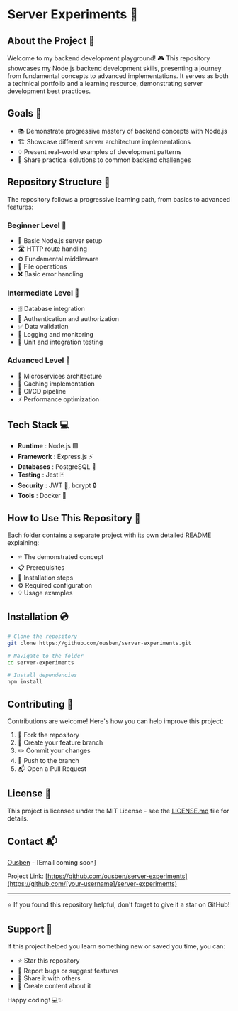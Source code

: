 # Server Experiments 🚀

## About the Project 🎯

Welcome to my backend development playground! 🎮 This repository showcases my Node.js backend development skills, presenting a journey from fundamental concepts to advanced implementations. It serves as both a technical portfolio and a learning resource, demonstrating server development best practices. 

## Goals 🎯

- 📚 Demonstrate progressive mastery of backend concepts with Node.js
- 🏗️ Showcase different server architecture implementations
- 💡 Present real-world examples of development patterns
- 🤝 Share practical solutions to common backend challenges

## Repository Structure 📁

The repository follows a progressive learning path, from basics to advanced features:

### Beginner Level 🌱
- 🔧 Basic Node.js server setup
- 🛣️ HTTP route handling
- ⚙️ Fundamental middleware
- 📂 File operations
- ❌ Basic error handling

### Intermediate Level 🌿
- 🗄️ Database integration
- 🔐 Authentication and authorization
- ✅ Data validation
- 📝 Logging and monitoring
- 🧪 Unit and integration testing

### Advanced Level 🌳
- 🏢 Microservices architecture
- 💾 Caching implementation
- 🚂 CI/CD pipeline
- ⚡ Performance optimization

## Tech Stack 💻

- **Runtime** : Node.js 🟩
- **Framework** : Express.js ⚡
- **Databases** : PostgreSQL 🐘
- **Testing** : Jest 🃏
- **Security** : JWT 🔑, bcrypt 🔒
- **Tools** : Docker 🐳

## How to Use This Repository 📖

Each folder contains a separate project with its own detailed README explaining:
- ⭐ The demonstrated concept
- 📋 Prerequisites
- 🔧 Installation steps
- ⚙️ Required configuration
- 💡 Usage examples

## Installation 💿

```bash
# Clone the repository
git clone https://github.com/ousben/server-experiments.git

# Navigate to the folder
cd server-experiments

# Install dependencies
npm install
```

## Contributing 🤝

Contributions are welcome! Here's how you can help improve this project:

1. 🍴 Fork the repository
2. 🌿 Create your feature branch
3. ✏️ Commit your changes
4. 🚀 Push to the branch
5. 📬 Open a Pull Request

## License 📄

This project is licensed under the MIT License - see the [LICENSE.md](LICENSE.md) file for details.

## Contact 📬

[Ousben](https://github.com/ousben) - [Email coming soon]

Project Link: [https://github.com/ousben/server-experiments](https://github.com/[your-username]/server-experiments)

---

⭐️ If you found this repository helpful, don't forget to give it a star on GitHub!

## Support 🙌

If this project helped you learn something new or saved you time, you can:
- ⭐ Star this repository
- 🐞 Report bugs or suggest features
- 🔄 Share it with others
- 📝 Create content about it

Happy coding! 💻✨